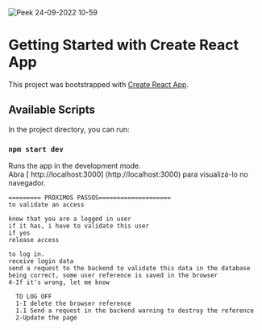![Peek 24-09-2022 10-59](https://user-images.githubusercontent.com/106212780/192094610-0f8f06ca-3a83-43be-9892-b768940e35ea.gif)

# Getting Started with Create React App

This project was bootstrapped with [Create React App](https://github.com/facebook/create-react-app).

## Available Scripts

In the project directory, you can run:

### `npm start dev`

Runs the app in the development mode.\
Abra [ http://localhost:3000] (http://localhost:3000) para visualizá-lo no navegador.
```
========= PRÓXIMOS PASSOS====================
to validate an access

know that you are a logged in user
if it has, i have to validate this user
if yes
release access

to log in.
receive login data
send a request to the backend to validate this data in the database
being correct, some user reference is saved in the browser
4-If it's wrong, let me know

  TO LOG OFF
  1-I delete the browser reference
  1.1 Send a request in the backend warning to destroy the reference
  2-Update the page
